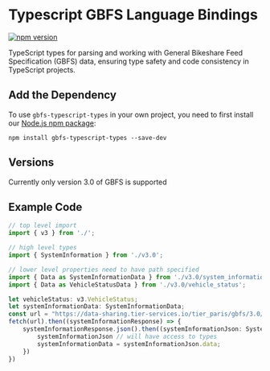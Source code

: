 # Typescript GBFS Language Bindings

[![npm version](https://badge.fury.io/js/gbfs-typescript-types.svg)](http://badge.fury.io/js/gbfs-typescript-types)

TypeScript types for parsing and working with General Bikeshare Feed Specification (GBFS) data, ensuring type safety and code consistency in TypeScript projects.

## Add the Dependency

To use `gbfs-typescript-types` in your own project, you need to
first install our [Node.js npm package](https://www.npmjs.com/package/gbfs-typescript-types):

```
npm install gbfs-typescript-types --save-dev
```

## Versions
Currently only version 3.0 of GBFS is supported

## Example Code
```typescript
// top level import
import { v3 } from './';

// high level types
import { SystemInformation } from './v3.0';

// lower level properties need to have path specified
import { Data as SystemInformationData } from './v3.0/system_information';
import { Data as VehicleStatusData } from './v3.0/vehicle_status';

let vehicleStatus: v3.VehicleStatus;
let systemInformationData: SystemInformationData;
const url = "https://data-sharing.tier-services.io/tier_paris/gbfs/3.0/system-information";
fetch(url).then((systemInformationResponse) => {
    systemInformationResponse.json().then((systemInformationJson: SystemInformation) => {
        systemInformationJson // will have access to types
        systemInformationData = systemInformationJson.data;
    })
})
```